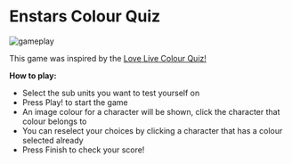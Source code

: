 # Enstars Colour Quiz
![gameplay](https://github.com/user-attachments/assets/13dd65d7-7d16-4dfc-97d2-afd254cf7e3e)

This game was inspired by the [Love Live Colour Quiz!](https://love-live-color-quiz.vercel.app/)

**How to play:**

- Select the sub units you want to test yourself on
- Press Play! to start the game
- An image colour for a character will be shown, click the character that colour belongs to
- You can reselect your choices by clicking a character that has a colour selected already
- Press Finish to check your score!




